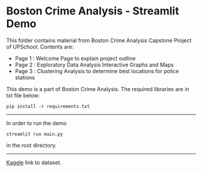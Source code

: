 # Boston Crime Analysis - Streamlit Demo

This folder contains material from Boston Crime Analysis Capstone Project of UPSchool. Contents are:

* Page 1 : Welcome Page to explain project outline
* Page 2 : Exploratory Data Analysis Interactive Graphs and Maps
* Page 3 : Clustering Analysis to determine best locations for police stations


This demo is a part of Boston Crime Analysis. The required libraries are in txt file below:

`pip install -r requirements.txt`

----

In order to run the demo 

`streamlit run main.py`

in the root directory.

----

[Kaggle](https://www.kaggle.com/ankkur13/boston-crime-data) link to dataset.
